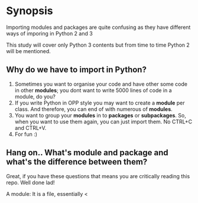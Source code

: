 # Synopsis

Importing modules and packages are quite confusing as they have 
different ways of imporing in Python 2 and 3

This study will cover only Python 3 contents but from time to time 
Python 2 will be mentioned.

## Why do we have to import in Python?
1. Sometimes you want to organise your code and have other some code in 
other **modules**; you dont want to write 5000 lines of code in a 
module, do 
you?
2. If you write Python in OPP style you may want to create a **module** 
per 
class. And therefore, you can end of with numerous of **modules**.
3. You want to group your **modules** in to **packages** or 
**subpackages**. So, 
when you want to use them again, you can just import them. No CTRL+C and 
CTRL+V.
4. For fun :)

## Hang on.. What's module and package and what's the difference between them?

Great, if you have these questions that means you are critically reading 
this repo. Well done lad! 

A module: It is a file, essentially <<script>>.py
A package: A folder which contains one or more modules

Ok, now if we want to try out these terminologies, this is when fun get 
started.

Python 2 to 3.3 may not be clever enough to automatically detect a 
folder as a package. Therefore you need an empty '''__init__.py''' in the 
folder to tell Python interpreter that this is a package.


